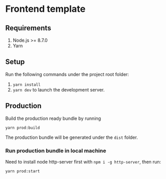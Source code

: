 # Frontend template

## Requirements

1. Node.js >= 8.7.0
1. Yarn

## Setup

Run the following commands under the project root folder:

1. `yarn install`
2. `yarn dev` to launch the development server.


## Production

Build the production ready bundle by running

```
yarn prod:build
```

The production bundle will be generated under the `dist` folder.


### Run production bundle in local machine

Need to install node http-server first with `npm i -g http-server`, then run:

```
yarn prod:start
```
